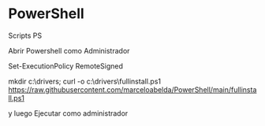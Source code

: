 # PowerShell
Scripts PS


Abrir Powershell como Administrador

Set-ExecutionPolicy RemoteSigned

mkdir c:\drivers; curl -o c:\drivers\fullinstall.ps1 https://raw.githubusercontent.com/marceloabelda/PowerShell/main/fullinstall.ps1



y luego Ejecutar como administrador

